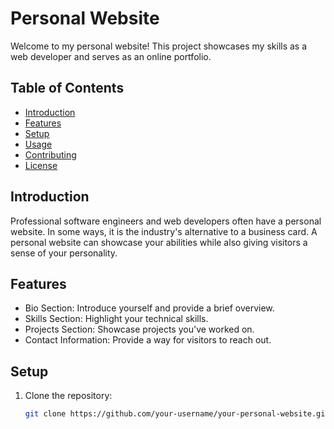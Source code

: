 # Personal Website

Welcome to my personal website! This project showcases my skills as a web developer and serves as an online portfolio.

## Table of Contents

- [Introduction](#introduction)
- [Features](#features)
- [Setup](#setup)
- [Usage](#usage)
- [Contributing](#contributing)
- [License](#license)

## Introduction

Professional software engineers and web developers often have a personal website. In some ways, it is the industry's alternative to a business card. A personal website can showcase your abilities while also giving visitors a sense of your personality.

## Features

- Bio Section: Introduce yourself and provide a brief overview.
- Skills Section: Highlight your technical skills.
- Projects Section: Showcase projects you've worked on.
- Contact Information: Provide a way for visitors to reach out.

## Setup

1. Clone the repository:

   ```bash
   git clone https://github.com/your-username/your-personal-website.git
